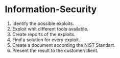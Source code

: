 # Information-Security


1. Identify the possible exploits.
2. Exploit whit different tools available.
3. Create reports of the exploits.
5. Find a solution for every exploit.
6. Create a document according the NIST Standart.
7. Present the result to the customer/client.

